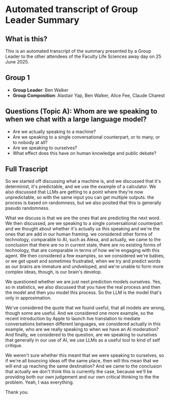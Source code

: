 # Automated transcript of Group Leader Summary

## What is this?
This is an automated transcript of the summary presented by a Group Leader to the other attendees of the Faculty Life Sciences away day on 25 June 2025.

## Group 1
* **Group Leader**: Ben Walker
* **Group Composition**: Alastair Yap, Ben Walker, Alice Fee, Claude Charest

## Questions (Topic A): Whom are we speaking to when we chat with a large language model?
* Are we actually speaking to a machine?
* Are we speaking to a single conversational counterpart, or to many, or to nobody at all?
* Are we speaking to ourselves?
* What effect does this have on human knowledge and public debate?

## Full Trascript
So we started off discussing what a machine is, and we discussed that it's determinist, it's predictable, and we use the example of a calculator. We also discussed that LLMs are getting to a point where they're now unpredictable, so with the same input you can get multiple outputs. the process is based on randomness, but we also posited that this is generally pseudo randomness.

What we discuss is that we are the ones that are predicting the next word. We then discussed, are we speaking to a single conversational counterpart and we thought about whether it's actually us this speaking and we're the ones that are add in our human framing. we considered other forms of technology, comparable to AI, such as Alexa, and actually, we came to the conclusion that there are no in current state, there are no existing forms of technology, that are comparable in terms of how we're engaging with this agent. We then considered a few examples, so we considered we're babies, or we get upset and sometimes frustrated, when we try and predict words as our brains are immature and undveloped, and we're unable to form more complex ideas, though, is our brain's develop.

We questioned whether we are just next prediction models ourselves. Yes, so in statistics, we also discussed that you have the real process and then the model and then you model this process. So the LLM is the model that's only in approximation.

We've considered the quote that we found useful, that all models are wrong, though some are useful. And we considered one more example, so the recent introduction by Apple to launch live translation to mediate conversations between different languages, we considered actually in this example, who are we really speaking to when we have an AI moderation? And finally, we considered to the question, are we speaking to ourselves that generally in our use of AI, we use LLMs as a useful tool to kind of self critique.

We weren't sure whether this meant that we were speaking to ourselves, so if we're all bouncing ideas off the same place, then will this mean that we will end up reaching the same destination? And we came to the conclusion that actually we don't think this is currently the case, because we'll be providing both our own judgement and our own critical thinking to the the problem. Yeah, I was everything.

Thank you.